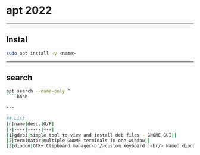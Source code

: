 # apt 2022

---

## Instal
````sh
sudo apt install -y <name>
````

---

## search
````sh
apt search --name-only ^
````hhhh

---

## List
|n|name|desc.|O/P|
|-|----|-----|---|
|1|gdebi|simple tool to view and install deb files - GNOME GUI||
|2|terminator|multiple GNOME terminals in one window||
|3|diodon|GTK+ Clipboard manager<br/>custom keyboard :<br/> Name: diodon<br/> command: /usr/bin/diodon<br/> shotcut: ctrl+alt+h||
